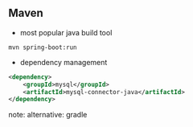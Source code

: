 ##  Maven

- most popular java build tool

```mvn spring-boot:run```

- dependency management

```xml
<dependency>
    <groupId>mysql</groupId>
    <artifactId>mysql-connector-java</artifactId>
</dependency>
```

note:
    alternative: gradle
